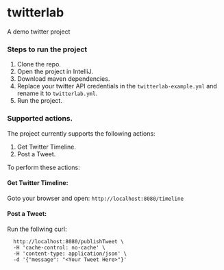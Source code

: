 # twitterlab
A demo twitter project

### Steps to run the project
1. Clone the repo.
2. Open the project in IntelliJ.
3. Download maven dependencies.
4. Replace your twitter API credentials in the `twitterlab-example.yml` and rename it to `twitterlab.yml`.
5. Run the project.

### Supported actions.

The project currently supports the following actions:
1. Get Twitter Timeline.
2. Post a Tweet.

To perform these actions:

#### Get Twitter Timeline:
Goto your browser and open: `http://localhost:8080/timeline`

#### Post a Tweet:
Run the follwing curl:
```curl -X POST \
  http://localhost:8080/publishTweet \
  -H 'cache-control: no-cache' \
  -H 'content-type: application/json' \
  -d '{"message": "<Your Tweet Here>"}'
  ```
